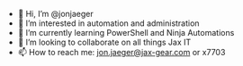 - 👋 Hi, I’m @jonjaeger
- 👀 I’m interested in automation and administration 
- 🌱 I’m currently learning PowerShell and Ninja Automations
- 💞️ I’m looking to collaborate on all things Jax IT
- 📫 How to reach me: jon.jaeger@jax-gear.com or x7703

<!---
jonjaeger/jonjaeger is a ✨ special ✨ repository because its `README.md` (this file) appears on your GitHub profile.
You can click the Preview link to take a look at your changes.
--->
